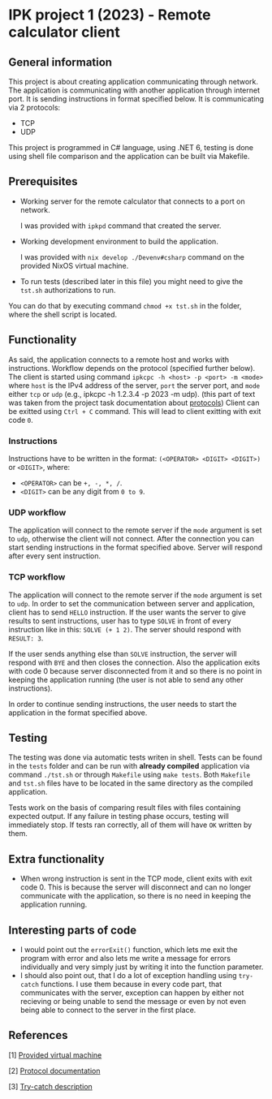 # IPK project 1 (2023) - Remote calculator client

## General information

This project is about creating application communicating through network. The application is communicating with another application through internet port.
It is sending instructions in format specified below.
It is communicating via 2 protocols:

- TCP
- UDP

This project is programmed in C# language, using .NET 6, testing is done using shell file comparison and the application can be built via Makefile.

## Prerequisites

- Working server for the remote calculator that connects to a port on network.
  
    I was provided with `ipkpd` command that created the server.

- Working development environment to build the application.

    I was provided with `nix develop ./Devenv#csharp` command on the provided NixOS virtual machine.

- To run tests (described later in this file) you might need to give the `tst.sh` authorizations to run.

You can do that by executing command `chmod +x tst.sh` in the folder, where the shell script is located.

## Functionality

As said, the application connects to a remote host and works with instructions.
Workflow depends on the protocol (specified further below).
The client is started using command `ipkcpc -h <host> -p <port> -m <mode>` where `host` is the IPv4 address of the server, `port` the server port, and `mode` either `tcp` or `udp` (e.g., ipkcpc -h 1.2.3.4 -p 2023 -m udp).
(this part of text was taken from the project task documentation about [protocols](https://git.fit.vutbr.cz/NESFIT/IPK-Projekty/src/branch/master/Project%201/README.md))
Client can be exitted using `Ctrl + C` command. This will lead to client exitting with exit code `0`.

### Instructions

Instructions have to be written in the format: `(<OPERATOR> <DIGIT> <DIGIT>)` or `<DIGIT>`, where:

- `<OPERATOR>` can be `+, -, *, /`.
- `<DIGIT>` can be any digit from `0 to 9`.

### UDP workflow

The application will connect to the remote server if the `mode` argument is set to `udp`, otherwise the client will not connect.
After the connection you can start sending instructions in the format specified above. Server will respond after every sent instruction.

### TCP workflow

The application will connect to the remote server if the `mode` argument is set to `udp`. In order to set the communication between server and application, client has to send `HELLO` instruction.
If the user wants the server to give results to sent instructions, user has to type `SOLVE` in front of every instruction like in this: `SOLVE (+ 1 2)`. The server should respond with `RESULT: 3`.

If the user sends anything else than `SOLVE` instruction, the server will respond with `BYE` and then closes the connection. Also the application exits with code 0 because server disconnected from it and so there is no point in keeping the application running (the user is not able to send any other instructions).

In order to continue sending instructions, the user needs to start the application in the format specified above.

## Testing

The testing was done via automatic tests writen in shell. Tests can be found in the `tests` folder and can be run with **already compiled** application via command `./tst.sh` or through `Makefile` using `make tests`. Both `Makefile` and `tst.sh` files have to be located in the same directory as the compiled application.

Tests work on the basis of comparing result files with files containing expected output. If any failure in testing phase occurs, testing will immediately stop. If tests ran correctly, all of them will have `OK` written by them.

## Extra functionality

- When wrong instruction is sent in the TCP mode, client exits with exit code 0. This is because the server will disconnect and can no longer communicate with the application, so there is no need in keeping the application running.

## Interesting parts of code

- I would point out the `errorExit()` function, which lets me exit the program with error and also lets me write a message for errors individually and very simply just by writing it into the function parameter.
- I should also point out, that I do a lot of exception handling using `try-catch` functions. I use them because in every code part, that communicates with the server, exception can happen by either not recieving or being unable to send the message or even by not even being able to connect to the server in the first place.

## References

[1] [Provided virtual machine](https://nextcloud.fit.vutbr.cz/s/YTxbDiCxFjHL29o)

[2] [Protocol documentation](https://git.fit.vutbr.cz/NESFIT/IPK-Projekty/src/branch/master/Project%201/README.md)

[3] [Try-catch description](https://learn.microsoft.com/en-us/dotnet/csharp/language-reference/keywords/try-catch)

